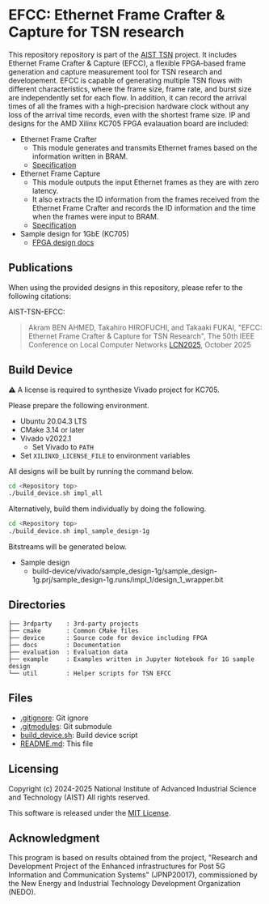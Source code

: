 # EFCC: Ethernet Frame Crafter & Capture for TSN research

This repository repository is part of the [AIST TSN](https://github.com/CCIRT/aist-tsn) project. It includes Ethernet Frame Crafter & Capture (EFCC), a flexible FPGA-based frame generation and capture measurement tool for TSN research and developement. EFCC is capable of generating multiple TSN flows with different characteristics, where the frame size, frame rate, and burst size are independently set for each flow. In addition, it can record the arrival times of all the frames with a high-precision hardware clock without any loss of the arrival time records, even with the shortest frame size. IP and designs for the AMD Xilinx KC705 FPGA evalauation board are included:

- Ethernet Frame Crafter
  - This module generates and transmits Ethernet frames based on the information written in BRAM.
  - [Specification](./docs/ef_crafter/specification.md)
- Ethernet Frame Capture
  - This module outputs the input Ethernet frames as they are with zero latency.
  - It also extracts the ID information from the frames received from the Ethernet Frame Crafter and records the ID information and the time when the frames were input to BRAM.
  - [Specification](./docs/ef_capture/specification.md)
- Sample design for 1GbE (KC705)
  - [FPGA design docs](./docs/sample_design-1g/design_top.md)

## Publications

When using the provided designs in this repository, please refer to the following citations:

AIST-TSN-EFCC:
> Akram BEN AHMED, Takahiro HIROFUCHI, and Takaaki FUKAI, "EFCC: Ethernet Frame Crafter & Capture for TSN Research", The 50th IEEE Conference on Local Computer Networks [LCN2025](https://ieeexplore.ieee.org/document/11146312), October 2025

## Build Device

⚠️ A license is required to synthesize Vivado project for KC705.

Please prepare the following environment.

- Ubuntu 20.04.3 LTS
- CMake 3.14 or later
- Vivado v2022.1
  - Set Vivado to `PATH`
- Set `XILINXD_LICENSE_FILE` to environment variables

All designs will be built by running the command below.

```sh
cd <Repository top>
./build_device.sh impl_all
```

Alternatively, build them individually by doing the following.

```sh
cd <Repository top>
./build_device.sh impl_sample_design-1g
```

Bitstreams will be generated below.

- Sample design
  - build-device/vivado/sample_design-1g/sample_design-1g.prj/sample_design-1g.runs/impl_1/design_1_wrapper.bit
## Directories

```
├── 3rdparty    : 3rd-party projects
├── cmake       : Common CMake files
├── device      : Source code for device including FPGA
├── docs        : Documentation
├── evaluation  : Evaluation data
├── example     : Examples written in Jupyter Notebook for 1G sample design
└── util        : Helper scripts for TSN EFCC
```

## Files

- [.gitignore](./.gitignore): Git ignore
- [.gitmodules](./.gitmodules): Git submodule
- [build_device.sh](./build_device.sh): Build device script
- [README.md](./README.md): This file

## Licensing

Copyright (c) 2024-2025 National Institute of Advanced Industrial Science and Technology (AIST)
All rights reserved.

This software is released under the [MIT License](LICENSE).


## Acknowledgment

This program is based on results obtained from the project, "Research and
Development Project of the Enhanced infrastructures for Post 5G Information and
Communication Systems" (JPNP20017), commissioned by the New Energy and
Industrial Technology Development Organization (NEDO).
